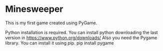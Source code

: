 # Minesweeper

This is my first game created using PyGame.

Python installation is required. You can install python downloading the last version in https://www.python.org/downloads/
Also you need the Pygame library. You can install it using pip.
pip install pygame
